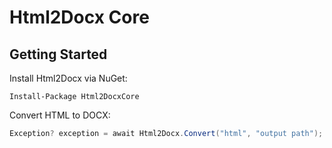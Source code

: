 # Html2Docx Core

## Getting Started

Install Html2Docx via NuGet:
```
Install-Package Html2DocxCore
```

Convert HTML to DOCX:

```cs
Exception? exception = await Html2Docx.Convert("html", "output path");
```
